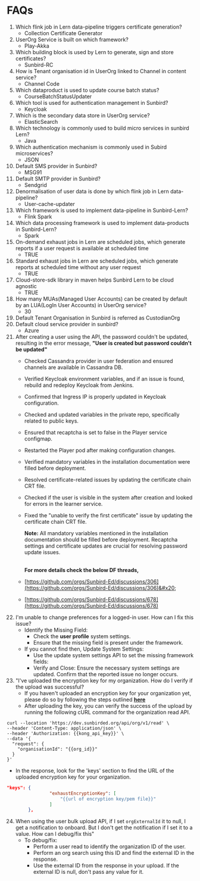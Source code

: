 # FAQs

1. Which flink job in Lern data-pipeline triggers certificate generation?&#x20;
   * Collection Certificate Generator
2. UserOrg Service is built on which framework?&#x20;
   * Play-Akka
3. Which building block is used by Lern to generate, sign and store certificates?&#x20;
   * Sunbird-RC
4. How is Tenant organisation id in UserOrg linked to Channel in content service?&#x20;
   * Channel Code
5. Which dataproduct is used to update course batch status?&#x20;
   * CourseBatchStatusUpdater &#x20;
6. Which tool is used for authentication management in Sunbird?&#x20;
   * Keycloak
7. Which is the secondary data store in UserOrg service?&#x20;
   * ElasticSearch
8. Which technology is commonly used to build micro services in sunbird Lern?&#x20;
   * Java&#x20;
9. Which authentication mechanism is commonly used in Subird microservices?&#x20;
   * JSON&#x20;
10. Default SMS provider in Sunbird?&#x20;
    * MSG91
11. Default SMTP provider in Sunbird?&#x20;
    * Sendgrid
12. Denormalisation of user data is done by which flink job in Lern data-pipeline?&#x20;
    * User-cache-updater&#x20;
13. Which framework is used to implement data-pipeline in Sunbird-Lern?&#x20;
    * Flink Spark&#x20;
14. Which data processing framework is used to implement data-products in Sunbird-Lern?&#x20;
    * Spark
15. On-demand exhaust jobs in Lern are scheduled jobs, which generate reports if a user request is available at scheduled time&#x20;
    * TRUE&#x20;
16. Standard exhaust jobs in Lern are scheduled jobs, which generate reports at scheduled time without any user request&#x20;
    * TRUE&#x20;
17. Cloud-store-sdk library in maven helps Sunbird Lern to be cloud agnostic
    * TRUE &#x20;
18. How many MUAs(Managed User Accounts) can be created by default by an LUA(LogIn User Accounts) in UserOrg service?&#x20;
    * 30&#x20;
19. Default Tenant Organisation in Sunbird is referred as CustodianOrg
20. Default cloud service provider in sunbird?&#x20;
    * Azure
21. After creating a user using the API, the password couldn't be updated, resulting in the error message, **"User is created but password couldn't be updated"**
    * Checked Cassandra provider in user federation and ensured channels are available in Cassandra DB.&#x20;
    * Verified Keycloak environment variables, and if an issue is found, rebuild and redeploy Keycloak from Jenkins.&#x20;
    * Confirmed that Ingress IP is properly updated in Keycloak configuration.&#x20;
    * Checked and updated variables in the private repo, specifically related to public keys.&#x20;
    * Ensured that recaptcha is set to false in the Player service configmap.&#x20;
    * Restarted the Player pod after making configuration changes.&#x20;
    * Verified mandatory variables in the installation documentation were filled before deployment.
    * Resolved certificate-related issues by updating the certificate chain CRT file.&#x20;
    * Checked if the user is visible in the system after creation and looked for errors in the learner service.&#x20;
    *   Fixed the "unable to verify the first certificate" issue by updating the certificate chain CRT file.

        **Note:** All mandatory variables mentioned in the installation documentation should be filled before deployment. Recaptcha settings and certificate updates are crucial for resolving password update issues.

        \
        **For more details check the below DF threads,**
    * [https://github.com/orgs/Sunbird-Ed/discussions/306](https://github.com/orgs/Sunbird-Ed/discussions/306)&#x20;
    * [https://github.com/orgs/Sunbird-Ed/discussions/678](https://github.com/orgs/Sunbird-Ed/discussions/678)
22. I'm unable to change preferences for a logged-in user. How can I fix this issue?
    * Identify the Missing Field:&#x20;
      * Check the **user profile** system settings.&#x20;
      * Ensure that the missing field is present under the framework.
    * If you cannot find then, Update System Settings:&#x20;
      * Use the update system settings API to set the missing framework fields:
      * Verify and Close: Ensure the necessary system settings are updated. Confirm that the reported issue no longer occurs.
23. "I've uploaded the encryption key for my organization. How do I verify if the upload was successful?
    * If you haven't uploaded an encryption key for your organization yet, please do so by following the steps outlined [**here**](https://lern.sunbird.org/use/release-notes/release-v-5.3.0#data-security-policy-setup-1)
    * After uploading the key, you can verify the success of the upload by running the following cURL command for the organization read API.

```url
curl --location 'https://dev.sunbirded.org/api/org/v1/read' \
--header 'Content-Type: application/json' \
--header 'Authorization: {{kong_api_key}}' \
--data '{
  "request": {
    "organisationId": "{{org_id}}"
  }
}'
```

* In the response, look for the 'keys' section to find the URL of the uploaded encryption key for your organization.

```json
"keys": {
                "exhaustEncryptionKey": [
                    "{{url of encryption key/pem file}}"
                ]
        },
```

24. &#x20;When using the user bulk upload API, if I set `orgExternalId` it to null, I get a notification to onboard. But I don't get the notification if I set it to a value. How can I debug/fix this"
    * To debug/fix:
      * Perform a user read to identify the organization ID of the user.
      * Perform an org search using this ID and find the external ID in the response.
      * Use the external ID from the response in your upload. If the external ID is null, don't pass any value for it.
